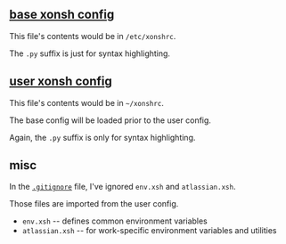 ## [base xonsh config](etc/xonshrc.py)

This file's contents would be in `/etc/xonshrc`.

The `.py` suffix is just for syntax highlighting.

## [user xonsh config](xonshrc.py)

This file's contents would be in `~/xonshrc`.

The base config will be loaded prior to the user config.

Again, the `.py` suffix is only for syntax highlighting.

## misc

In the [`.gitignore`](.gitignore) file,
I've ignored `env.xsh` and `atlassian.xsh`.

Those files are imported from the user config.

* `env.xsh` -- defines common environment variables
* `atlassian.xsh` -- for work-specific environment variables and utilities